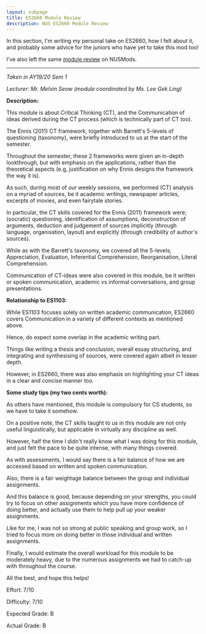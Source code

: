 ```yaml
---
layout: subpage
title: ES2660 Module Review
description: NUS ES2660 Module Review
---
```


In this section, I'm writing my personal take on ES2660, how I felt about it,
and probably some advice for the juniors who have yet to take this mod too!

I've also left the same [module review](https://nusmods.com/modules/ES2660/communicating-in-the-information-age)
on NUSMods.

---

_Taken in AY19/20 Sem 1_

_Lecturer: Mr. Melvin Seow (module coordinated by Ms. Lee Gek Ling)_

**Description:**

This module is about Critical Thinking (CT), and the Communication of ideas derived
during the CT process (which is technically part of CT too).

The Ennis (2011) CT framework, together with Barrett's 5-levels of questioning (taxonomy),
were briefly introduced to us at the start of the semester.

Throughout the semester, these 2 frameworks were given an in-depth lookthrough, but with
emphasis on the applications, rather than the theoretical aspects (e.g, justification on
why Ennis designs the framework the way it is).

As such, during most of our weekly sessions, we performed (CT) analysis on a myriad of
sources, be it academic writings, newspaper articles, excerpts of movies, and even
fairytale stories.

In particular, the CT skills covered for the Ennis (2011) framework were; (socratic)
questioning, identification of assumptions, deconstruction of arguments,
deduction and judgement of sources implicitly (through language, organisation,
layout) and explicitly (through credibility of author's sources).

While as with the Barrett's taxonomy, we covered all the 5-levels; Appreciation,
Evaluation, Inferential Comprehension, Reorganisation, Literal Comprehension.

Communication of CT-ideas were also covered in this module, be it written or spoken
communication, academic vs informal conversations, and group presentations.

**Relationship to ES1103:**

While ES1103 focuses solely on written academic communication, ES2660 covers
Communication in a variety of different contexts as mentioned above.

Hence, do expect some overlap in the academic writing part.

Things like writing a thesis and conclusion, overall essay structuring, and
integrating and synthesising of sources, were covered again albeit in lesser
depth.

However, in ES2660, there was also emphasis on highlighting your CT ideas in
a clear and concise manner too.

**Some study tips (my two cents worth):**

As others have mentioned, this module is compulsory for CS students, so we have
to take it somehow.

On a positive note, the CT skills taught to us in this module are not only useful
linguistically, but applicable in virtually any discipline as well.

However, half the time I didn't really know what I was doing for this module,
and just felt the pace to be quite intense, with many things covered.

As with assessments, I would say there is a fair balance of how we are accessed based
on written and spoken communication.

Also, there is a fair weightage balance between the group and individual assignments.

And this balance is good, because depending on your strengths, you could try to focus
on other assignments which you have more confidence of doing better, and
actually use them to help pull up your weaker assignments.

Like for me, I was not so strong at public speaking and group work, so I tried to
focus more on doing better in those individual and written assignments.

Finally, I would estimate the overall workload for this module to be moderately heavy,
due to the numerous assignments we had to catch-up with throughout the course.

All the best, and hope this helps!

Effort: 7/10

Difficulty: 7/10

Expected Grade: B

Actual Grade: B
